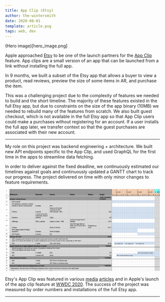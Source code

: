 ```yaml
---
title: App Clip (Etsy)
author: the-wintersmith
date: 2020-08-01
template: article.pug
tags: web, dev
---
```


(Hero image)[hero_image.png]

Apple approached [Etsy](https://www.etsy.com/) to be one of the launch partners for the [App Clip](https://developer.apple.com/app-clips/) feature. App clips are a small version of an app that can be launched from a link without installing the full app.  

In 9 months, we built a subset of the Etsy app that allows a buyer to view a product, read reviews, preview the size of some items in AR, and purchase the item.

This was a challenging project due to the complexity of features we needed to build and the short timeline. The majority of these features existed in the full Etsy app, but due to constraints on the size of the app binary (10MB) we needed to rebuild many of the features from scratch. We also built guest checkout, which is not available in the full Etsy app so that App Clip users could make a purchases without registering for an account. If a user installs the full app later, we transfer context so that the guest purchases are associated with their new account. 

---

My role on this project was backend engineering + architecture. We built new API endpoints specific to the App Clip, and used GraphQL for the first time in the apps to streamline data fetching.

In order to deliver against the fixed deadline, we continuously estimated our timelines against goals and continuously updated a GANTT chart to track our progress. The project delivered on time with only minor changes to feature requirements.

[![Gantt Chart showing project timeline](gantt.png)](gantt.png)

Etsy's App Clip was featured in various [media](https://www.wired.co.uk/article/apple-app-clips) [articles](https://www.macstories.net/stories/app-clips-in-ios-14-the-right-app-at-the-right-time/) and in Apple's launch of the app clip feature at [WWDC 2020](https://developer.apple.com/videos/play/wwdc2020/10174/). The success of the project was measured by order numbers and installations of the full Etsy app. 


---
